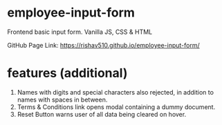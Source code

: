 # employee-input-form
Frontend basic input form. Vanilla JS, CSS &amp; HTML

GitHub Page Link: https://rishav510.github.io/employee-input-form/

# features (additional)

1. Names with digits and special characters also rejected, in addition to names with spaces in between.
2. Terms & Conditions link opens modal containing a dummy document.
3. Reset Button warns user of all data being cleared on hover.
